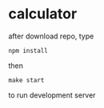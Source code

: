 # calculator

after download repo, type

```
npm install
```

then

```
make start
```

to run development server